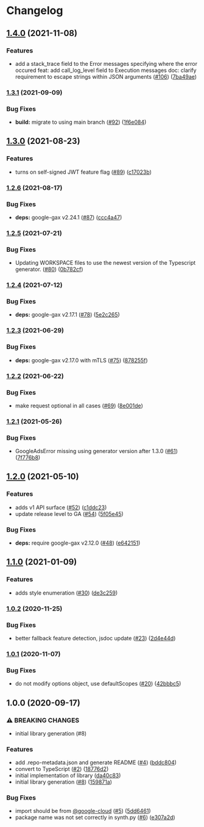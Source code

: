 # Changelog

## [1.4.0](https://www.github.com/googleapis/nodejs-workflows/compare/v1.3.1...v1.4.0) (2021-11-08)


### Features

* add a stack_trace field to the Error messages specifying where the error occured feat: add call_log_level field to Execution messages doc: clarify requirement to escape strings within JSON arguments ([#106](https://www.github.com/googleapis/nodejs-workflows/issues/106)) ([7ba49ae](https://www.github.com/googleapis/nodejs-workflows/commit/7ba49ae965a80e5a44e7add4d626524635c2f3e1))

### [1.3.1](https://www.github.com/googleapis/nodejs-workflows/compare/v1.3.0...v1.3.1) (2021-09-09)


### Bug Fixes

* **build:** migrate to using main branch ([#92](https://www.github.com/googleapis/nodejs-workflows/issues/92)) ([1f6e084](https://www.github.com/googleapis/nodejs-workflows/commit/1f6e084c99b648f9e02a5067ef6e7be4c04c1392))

## [1.3.0](https://www.github.com/googleapis/nodejs-workflows/compare/v1.2.6...v1.3.0) (2021-08-23)


### Features

* turns on self-signed JWT feature flag ([#89](https://www.github.com/googleapis/nodejs-workflows/issues/89)) ([c17023b](https://www.github.com/googleapis/nodejs-workflows/commit/c17023b8091a2372ff12ee8dd622bf1db82bcefa))

### [1.2.6](https://www.github.com/googleapis/nodejs-workflows/compare/v1.2.5...v1.2.6) (2021-08-17)


### Bug Fixes

* **deps:** google-gax v2.24.1 ([#87](https://www.github.com/googleapis/nodejs-workflows/issues/87)) ([ccc4a47](https://www.github.com/googleapis/nodejs-workflows/commit/ccc4a47846bbc6a8725a3abecf899cbacf6a10a6))

### [1.2.5](https://www.github.com/googleapis/nodejs-workflows/compare/v1.2.4...v1.2.5) (2021-07-21)


### Bug Fixes

* Updating WORKSPACE files to use the newest version of the Typescript generator. ([#80](https://www.github.com/googleapis/nodejs-workflows/issues/80)) ([0b782cf](https://www.github.com/googleapis/nodejs-workflows/commit/0b782cff0eddcd158fcbd272c76e54e35b6d336c))

### [1.2.4](https://www.github.com/googleapis/nodejs-workflows/compare/v1.2.3...v1.2.4) (2021-07-12)


### Bug Fixes

* **deps:** google-gax v2.17.1 ([#78](https://www.github.com/googleapis/nodejs-workflows/issues/78)) ([5e2c265](https://www.github.com/googleapis/nodejs-workflows/commit/5e2c2659d25c2927db2e93091ccd426909a079e5))

### [1.2.3](https://www.github.com/googleapis/nodejs-workflows/compare/v1.2.2...v1.2.3) (2021-06-29)


### Bug Fixes

* **deps:** google-gax v2.17.0 with mTLS ([#75](https://www.github.com/googleapis/nodejs-workflows/issues/75)) ([878255f](https://www.github.com/googleapis/nodejs-workflows/commit/878255f1c9e8be666f469eb35d486efa6ebb3e20))

### [1.2.2](https://www.github.com/googleapis/nodejs-workflows/compare/v1.2.1...v1.2.2) (2021-06-22)


### Bug Fixes

* make request optional in all cases ([#69](https://www.github.com/googleapis/nodejs-workflows/issues/69)) ([8e001de](https://www.github.com/googleapis/nodejs-workflows/commit/8e001de596a68c4705086ece713f1c8712462739))

### [1.2.1](https://www.github.com/googleapis/nodejs-workflows/compare/v1.2.0...v1.2.1) (2021-05-26)


### Bug Fixes

* GoogleAdsError missing using generator version after 1.3.0 ([#61](https://www.github.com/googleapis/nodejs-workflows/issues/61)) ([7f776b8](https://www.github.com/googleapis/nodejs-workflows/commit/7f776b893eaac71b35512be32c13f7c1e5f00cde))

## [1.2.0](https://www.github.com/googleapis/nodejs-workflows/compare/v1.1.0...v1.2.0) (2021-05-10)


### Features

* adds v1 API surface  ([#52](https://www.github.com/googleapis/nodejs-workflows/issues/52)) ([c1ddc23](https://www.github.com/googleapis/nodejs-workflows/commit/c1ddc237ea9965881176d93b3fe678da260fc4fc))
* update release level to GA ([#54](https://www.github.com/googleapis/nodejs-workflows/issues/54)) ([5f05e45](https://www.github.com/googleapis/nodejs-workflows/commit/5f05e45f113756f5727fcd4a900652dd51bdb8ac))


### Bug Fixes

* **deps:** require google-gax v2.12.0 ([#48](https://www.github.com/googleapis/nodejs-workflows/issues/48)) ([e642151](https://www.github.com/googleapis/nodejs-workflows/commit/e6421515b0a34ed1e9e5290c7fafe6fb7ad7390e))

## [1.1.0](https://www.github.com/googleapis/nodejs-workflows/compare/v1.0.2...v1.1.0) (2021-01-09)


### Features

* adds style enumeration ([#30](https://www.github.com/googleapis/nodejs-workflows/issues/30)) ([de3c259](https://www.github.com/googleapis/nodejs-workflows/commit/de3c259d08dae7edd775310c0db35fa089f58db3))

### [1.0.2](https://www.github.com/googleapis/nodejs-workflows/compare/v1.0.1...v1.0.2) (2020-11-25)


### Bug Fixes

* better fallback feature detection, jsdoc update ([#23](https://www.github.com/googleapis/nodejs-workflows/issues/23)) ([2d4e44d](https://www.github.com/googleapis/nodejs-workflows/commit/2d4e44d789185b02735acb295c2431d9f02441e5))

### [1.0.1](https://www.github.com/googleapis/nodejs-workflows/compare/v1.0.0...v1.0.1) (2020-11-07)


### Bug Fixes

* do not modify options object, use defaultScopes ([#20](https://www.github.com/googleapis/nodejs-workflows/issues/20)) ([42bbbc5](https://www.github.com/googleapis/nodejs-workflows/commit/42bbbc51d0445b49ac80ec435e8ac2b38455d8ee))

## 1.0.0 (2020-09-17)


### ⚠ BREAKING CHANGES

* initial library generation (#8)

### Features

* add .repo-metadata.json and generate README ([#4](https://www.github.com/googleapis/nodejs-workflows/issues/4)) ([bddc804](https://www.github.com/googleapis/nodejs-workflows/commit/bddc80498f96dca332f06cc9f3f352d1569b177f))
* convert to TypeScript ([#2](https://www.github.com/googleapis/nodejs-workflows/issues/2)) ([18776d2](https://www.github.com/googleapis/nodejs-workflows/commit/18776d2192c7a6bff80d908c43511eba45d9b76d))
* initial implementation of library ([da40c83](https://www.github.com/googleapis/nodejs-workflows/commit/da40c838dffb7307775bfdd3859bdf8e12998bc5))
* initial library generation ([#8](https://www.github.com/googleapis/nodejs-workflows/issues/8)) ([159871a](https://www.github.com/googleapis/nodejs-workflows/commit/159871a2b5fb24bae7d5b830b6e9f39e75405591))


### Bug Fixes

* import should be from [@google-cloud](https://www.github.com/google-cloud) ([#5](https://www.github.com/googleapis/nodejs-workflows/issues/5)) ([5dd6461](https://www.github.com/googleapis/nodejs-workflows/commit/5dd6461833e2d555dbae0572c7cccef00f5df40e))
* package name was not set correctly in synth.py ([#6](https://www.github.com/googleapis/nodejs-workflows/issues/6)) ([e307a2d](https://www.github.com/googleapis/nodejs-workflows/commit/e307a2d85bc3953afae5a9098db761fa908c1c7c))
